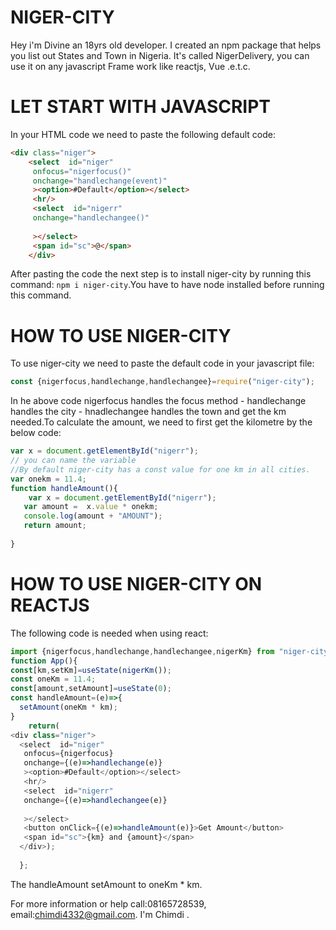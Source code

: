 # NIGER-CITY
Hey i'm Divine an 18yrs old developer. I created an npm package that helps you list out States and Town in Nigeria. It's called NigerDelivery, you can use it on any javascript Frame work like reactjs, Vue .e.t.c.
# LET START WITH JAVASCRIPT
In your HTML code we need to paste the following default code:
```html
<div class="niger">
    <select  id="niger"
     onfocus="nigerfocus()" 
     onchange="handlechange(event)"
     ><option>#Default</option></select>
     <hr/>
     <select  id="nigerr"
     onchange="handlechangee()"
     
     ></select>
     <span id="sc">@</span>
    </div>
```
 After pasting the code the next step is to install niger-city by running this command: ```npm i niger-city```.You have to have node installed before running this command.
 # HOW TO USE NIGER-CITY 
 To use niger-city we need to paste the default code in your javascript file:
 ```js
 const {nigerfocus,handlechange,handlechangee}=require("niger-city");
 ```
  In he above code nigerfocus handles the focus method - handlechange handles the city - hnadlechangee handles the town and get the km needed.To calculate
  the amount, we need to first get the kilometre by the below code:
  ```js
  var x = document.getElementById("nigerr");
  // you can name the variable
  //By default niger-city has a const value for one km in all cities.
  var onekm = 11.4;
  function handleAmount(){
      var x = document.getElementById("nigerr");
     var amount =  x.value * onekm;
     console.log(amount + "AMOUNT");
     return amount;
     
  }
  ```
  # HOW TO USE NIGER-CITY ON REACTJS
  The following  code is needed when using react:
  ```js
  import {nigerfocus,handlechange,handlechangee,nigerKm} from "niger-city";
  function App(){
const[km,setKm]=useState(nigerKm());
const oneKm = 11.4;
const[amount,setAmount]=useState(0);
const handleAmount=(e)=>{
    setAmount(oneKm * km);
}
      return(
<div class="niger">
    <select  id="niger"
     onfocus={nigerfocus} 
     onchange={(e)=>handlechange(e)}
     ><option>#Default</option></select>
     <hr/>
     <select  id="nigerr"
     onchange={(e)=>handlechangee(e)}
     
     ></select>
     <button onClick={(e)=>handleAmount(e)}>Get Amount</button>
     <span id="sc">{km} and {amount}</span>
    </div>);
    
    };
```
 The handleAmount setAmount to oneKm * km.

  For more information or help call:08165728539,       email:chimdi4332@gmail.com.
      I'm Chimdi .
   
